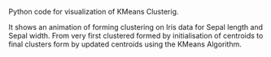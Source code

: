 Python code for visualization of KMeans Clusterig.

It shows an animation of forming clustering on Iris data for Sepal length	and Sepal width. From very first clustered formed by initialisation of centroids to final clusters form by updated centroids using the KMeans Algorithm.
